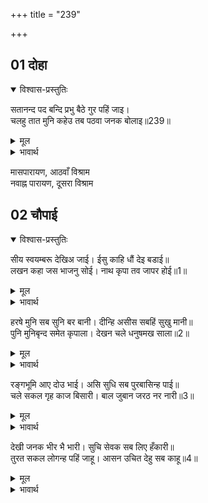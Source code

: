 +++
title = "239"

+++


## 01 दोहा
<details open><summary>विश्वास-प्रस्तुतिः</summary>

सतानन्द पद बन्दि प्रभु बैठे गुर पहिं जाइ।  
चलहु तात मुनि कहेउ तब पठवा जनक बोलाइ॥239॥
</details>
<details><summary>मूल</summary>

सतानन्द पद बन्दि प्रभु बैठे गुर पहिं जाइ।  
चलहु तात मुनि कहेउ तब पठवा जनक बोलाइ॥239॥
</details>

<details><summary>भावार्थ</summary>

शतानन्दजी के चरणों की वन्दना करके प्रभु श्री रामचन्द्रजी गुरुजी के पास जा बैठे। तब मुनि ने कहा- हे तात! चलो, जनकजी ने बुला भेजा है॥239॥
</details>


मासपारायण, आठवाँ विश्राम  
नवाह्न पारायण, दूसरा विश्राम



## 02 चौपाई
<details open><summary>विश्वास-प्रस्तुतिः</summary>

सीय स्वयम्बरू देखिअ जाई। ईसु काहि धौं देइ बडाई॥  
लखन कहा जस भाजनु सोई। नाथ कृपा तव जापर होई॥1॥
</details>
<details><summary>मूल</summary>

सीय स्वयम्बरू देखिअ जाई। ईसु काहि धौं देइ बडाई॥  
लखन कहा जस भाजनु सोई। नाथ कृपा तव जापर होई॥1॥
</details>

<details><summary>भावार्थ</summary>

चलकर सीताजी के स्वयंवर को देखना चाहिए। देखें ईश्वर किसको बडाई देते हैं। लक्ष्मणजी ने कहा- हे नाथ! जिस पर आपकी कृपा होगी, वही बडाई का पात्र होगा (धनुष तोडने का श्रेय उसी को प्राप्त होगा)॥1॥
</details>

हरषे मुनि सब सुनि बर बानी। दीन्हि असीस सबहिं सुखु मानी॥  
पुनि मुनिबृन्द समेत कृपाला। देखन चले धनुषमख साला॥2॥

<details><summary>मूल</summary>

हरषे मुनि सब सुनि बर बानी। दीन्हि असीस सबहिं सुखु मानी॥  
पुनि मुनिबृन्द समेत कृपाला। देखन चले धनुषमख साला॥2॥
</details>

<details><summary>भावार्थ</summary>

इस श्रेष्ठ वाणी को सुनकर सब मुनि प्रसन्न हुए। सभी ने सुख मानकर आशीर्वाद दिया। फिर मुनियों के समूह सहित कृपालु श्री रामचन्द्रजी धनुष यज्ञशाला देखने चले॥2॥
</details>

रङ्गभूमि आए दोउ भाई। असि सुधि सब पुरबासिन्ह पाई॥  
चले सकल गृह काज बिसारी। बाल जुबान जरठ नर नारी॥3॥

<details><summary>मूल</summary>

रङ्गभूमि आए दोउ भाई। असि सुधि सब पुरबासिन्ह पाई॥  
चले सकल गृह काज बिसारी। बाल जुबान जरठ नर नारी॥3॥
</details>

<details><summary>भावार्थ</summary>

दोनों भाई रङ्गभूमि में आए हैं, ऐसी खबर जब सब नगर निवासियों ने पाई, तब बालक, जवान, बूढे, स्त्री, पुरुष सभी घर और काम-काज को भुलाकर चल दिए॥3॥
</details>

देखी जनक भीर भै भारी। सुचि सेवक सब लिए हँकारी॥  
तुरत सकल लोगन्ह पहिं जाहू। आसन उचित देहु सब काहू॥4॥

<details><summary>मूल</summary>

देखी जनक भीर भै भारी। सुचि सेवक सब लिए हँकारी॥  
तुरत सकल लोगन्ह पहिं जाहू। आसन उचित देहु सब काहू॥4॥
</details>

<details><summary>भावार्थ</summary>

जब जनकजी ने देखा कि बडी भीड हो गई है, तब उन्होन्ने सब विश्वासपात्र सेवकों को बुलवा लिया और कहा- तुम लोग तुरन्त सब लोगों के पास जाओ और सब किसी को यथायोग्य आसन दो॥4॥
</details>


